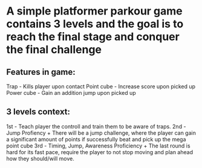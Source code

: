 # A simple platformer parkour game contains 3 levels and the goal is to reach the final stage and conquer the final challenge

## Features in game:
  Trap - Kills player upon contact
  Point cube - Increase score upon picked up
  Power cube - Gain an addition jump upon picked up

## 3 levels context:
  1st - Teach player the controll and train them to be aware of traps.
  2nd - Jump Profiency
    + There will be a jump challenge, where the player can gain a significant amount of points if successfully beat and pick up the mega point cube
  3rd - Timing, Jump, Awareness Proficiency
    + The last round is hard for its fast pace, require the player to not stop moving and plan ahead how they should/will move.
